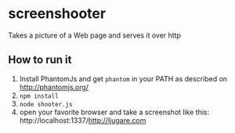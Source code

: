 screenshooter
=============

Takes a picture of a Web page and serves it over http

How to run it
-------------

1. Install PhantomJs and get `phantom` in your PATH as described on http://phantomjs.org/
2. `npm install`
3. `node shooter.js`
4. open your favorite browser and take a screenshot like this: http://localhost:1337/http://ljugare.com
